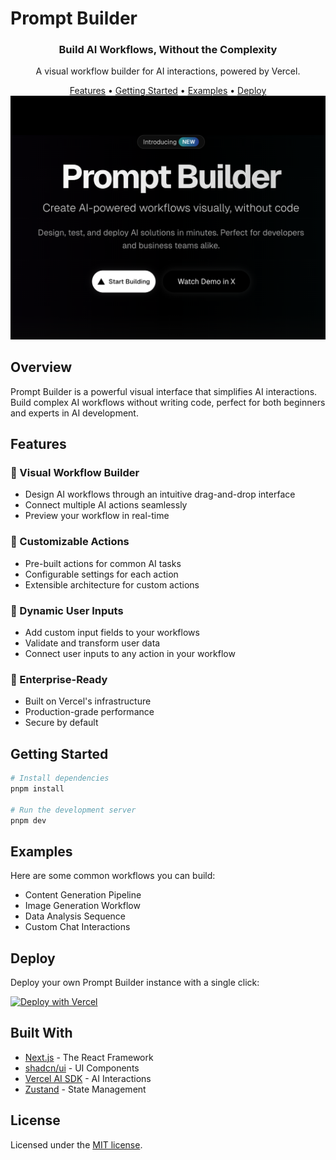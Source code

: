 # Prompt Builder

<div align="center">
  <h3>Build AI Workflows, Without the Complexity</h3>
  <p>A visual workflow builder for AI interactions, powered by Vercel.</p>
</div>

<div align="center">
  <a href="#features">Features</a> •
  <a href="#getting-started">Getting Started</a> •
  <a href="#examples">Examples</a> •
  <a href="#deploy">Deploy</a>
</div>

<div align="center">
  <img src="/screenshot.png" alt="prompt builder screenshot" />
</div>

## Overview

Prompt Builder is a powerful visual interface that simplifies AI interactions. Build complex AI workflows without writing code, perfect for both beginners and experts in AI development.

## Features

### 🎯 Visual Workflow Builder
- Design AI workflows through an intuitive drag-and-drop interface
- Connect multiple AI actions seamlessly
- Preview your workflow in real-time

### 🔧 Customizable Actions
- Pre-built actions for common AI tasks
- Configurable settings for each action
- Extensible architecture for custom actions

### 📝 Dynamic User Inputs
- Add custom input fields to your workflows
- Validate and transform user data
- Connect user inputs to any action in your workflow

### 🚀 Enterprise-Ready
- Built on Vercel's infrastructure
- Production-grade performance
- Secure by default

## Getting Started

```bash
# Install dependencies
pnpm install

# Run the development server
pnpm dev
```

## Examples

Here are some common workflows you can build:

- Content Generation Pipeline
- Image Generation Workflow
- Data Analysis Sequence
- Custom Chat Interactions

## Deploy

Deploy your own Prompt Builder instance with a single click:

[![Deploy with Vercel](https://vercel.com/button)](https://vercel.com/new/clone?repository-url=https://github.com/rbadillap/prompt-builder)

## Built With

- [Next.js](https://nextjs.org/) - The React Framework
- [shadcn/ui](https://ui.shadcn.com/) - UI Components
- [Vercel AI SDK](https://sdk.vercel.ai/) - AI Interactions
- [Zustand](https://zustand-demo.pmnd.rs/) - State Management

## License

Licensed under the [MIT license](https://github.com/yourusername/prompt-builder/blob/main/LICENSE).

